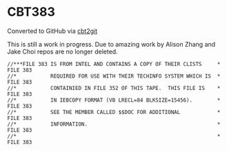 # CBT383
Converted to GitHub via [cbt2git](https://github.com/wizardofzos/cbt2git)

This is still a work in progress. 
Due to amazing work by Alison Zhang and Jake Choi repos are no longer deleted.

```
//***FILE 383 IS FROM INTEL AND CONTAINS A COPY OF THEIR CLISTS     *   FILE 383
//*           REQUIRED FOR USE WITH THEIR TECHINFO SYSTEM WHICH IS  *   FILE 383
//*           CONTAINIED IN FILE 352 OF THIS TAPE.  THIS FILE IS    *   FILE 383
//*           IN IEBCOPY FORMAT (VB LRECL=84 BLKSIZE=15456).        *   FILE 383
//*           SEE THE MEMBER CALLED $$DOC FOR ADDITIONAL            *   FILE 383
//*           INFORMATION.                                          *   FILE 383
//*                                                                 *   FILE 383
```
